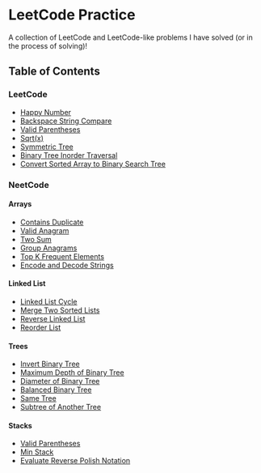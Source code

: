 # LeetCode Practice
A collection of LeetCode and LeetCode-like problems I have solved (or in the process of solving)!

## Table of Contents
### LeetCode
- <a href="./leetcode/happyNumber.java">Happy Number</a>
- <a href="./leetcode/backspace_string_compare.py">Backspace String Compare</a>
- <a href="./leetcode/validParentheses.js">Valid Parentheses</a>
- <a href="./leetcode/my_sqrt.py">Sqrt(x)</a>
- <a href="./leetcode/symmetric_tree.py">Symmetric Tree</a>
- <a href="./leetcode/binary_tree_inorder_traversal.py">Binary Tree Inorder Traversal</a>
- <a href="./leetcode/convert_sorted_array_to_binary_search_tree.py">Convert Sorted Array to Binary Search Tree</a>

### NeetCode
#### Arrays
- <a href="./neetcode/arrays/contains_duplicate.py">Contains Duplicate</a>
- <a href="./neetcode/arrays/valid_anagram.py">Valid Anagram</a>
- <a href="./neetcode/arrays/two_sum.py">Two Sum</a>
- <a href="./neetcode/arrays/group_anagrams.py">Group Anagrams</a>
- <a href="./neetcode/arrays/top_k_frequent_elements.py">Top K Frequent Elements</a>
- <a href="./neetcode/arrays/encode_and_decode_strings.py">Encode and Decode Strings</a>

#### Linked List
- <a href="./neetcode/linked list/linked_list_cycle.py">Linked List Cycle</a>
- <a href="./neetcode/linked list/merge_two_sorted_lists.py">Merge Two Sorted Lists</a>
- <a href="./neetcode/linked list/reverse_linked_list.py">Reverse Linked List</a>
- <a href="./neetcode/linked list/reorder_list.py">Reorder List</a>

#### Trees
- <a href="./neetcode/trees/invert_binary_tree.py">Invert Binary Tree</a>
- <a href="./neetcode/trees/maximum_depth_of_binary_tree.py">Maximum Depth of Binary Tree</a>
- <a href="./neetcode/trees/diameter_of_binary_tree.py">Diameter of Binary Tree</a>
- <a href="./neetcode/trees/balanced_binary_tree.py">Balanced Binary Tree</a>
- <a href="./neetcode/trees/same_tree.py">Same Tree</a>
- <a href="./neetcode/trees/subtree_of_another_tree.py">Subtree of Another Tree</a>

#### Stacks
- <a href="./neetcode/stacks/valid_parentheses.py">Valid Parentheses</a>
- <a href="./neetcode/stacks/min_stack.py">Min Stack</a>
- <a href="./neetcode/stacks/evaluate_reverse_polish_notation.py">Evaluate Reverse Polish Notation</a>